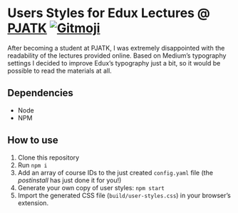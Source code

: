 # Users Styles for Edux Lectures @ [PJATK](http://www.pja.edu.pl) [![Gitmoji](https://img.shields.io/badge/gitmoji-%20📖%20🛠-FFDD67.svg?style=flat-square)](https://gitmoji.carloscuesta.me)

After becoming a student at PJATK, I was extremely disappointed with the readability of the lectures provided online.
Based on Medium’s typography settings I decided to improve Edux’s typography just a bit, so it would be possible to
read the materials at all.

## Dependencies

* Node
* NPM

## How to use

1. Clone this repository
1. Run `npm i`
1. Add an array of course IDs to the just created `config.yaml` file (the _postinstall_ has just done it for you!)
1. Generate your own copy of user styles: `npm start`
1. Import the generated CSS file (`build/user-styles.css`) in your browser’s extension.
